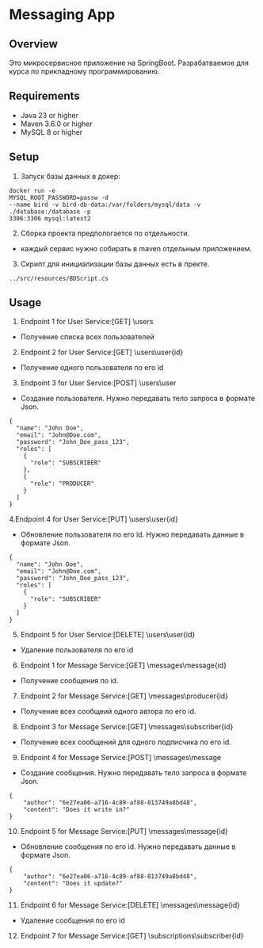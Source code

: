 # Messaging App

## Overview
Это микросервисное приложение на SpringBoot. Разрабатваемое для курса по прикладному программированию.

## Requirements
- Java 23 or higher
- Maven 3.6.0 or higher
- MySQL 8 or higher

## Setup
1. Запуск базы данных в докер:
```
docker run -e
MYSQL_ROOT_PASSWORD=passw -d
--name bird -v bird-db-data:/var/folders/mysql/data -v
./database:/database -p
3306:3306 mysql:latest2
```
2. Сборка проекта предпологается по отдельности.
- каждый сервис нужно собирать в maven отдельным приложением.
3. Скрипт для инициализации базы данных есть в пректе.
```
../src/resources/BDScript.cs
```

## Usage
1. Endpoint 1 for User Service:[GET] \users
 - Получение списка всех пользователей
2. Endpoint 2 for User Service:[GET] \users\user\{id}
 - Получение одного пользователя по его id
3. Endpoint 3 for User Service:[POST] \users\user
 - Создание пользователя. Нужно передавать тело запроса в формате Json.
```
{
  "name": "John Doe",
  "email": "John@Doe.com",
  "password": "John_Doe_pass_123",
  "roles": [
    {
      "role": "SUBSCRIBER"
    },
    {
      "role": "PRODUCER"
    }
  ]
}
```
4.Endpoint 4 for User Service:[PUT] \users\user\{id}
 - Обновление пользователя по его id. Нужно передавать данные в формате Json.
```
{
  "name": "John Doe",
  "email": "John@Doe.com",
  "password": "John_Doe_pass_123",
  "roles": [
    {
      "role": "SUBSCRIBER"
    }
  ]
}
```
5. Endpoint 5 for User Service:[DELETE] \users\user\{id}
 - Удаление пользователя по его id
   
6. Endpoint 1 for Message Service:[GET] \messages\message\{id}
 - Получение сообщения по id.
7. Endpoint 2 for Message Service:[GET] \messages\producer\{id}
 - Получение всех сообщеий одного автора по его id.
8. Endpoint 3 for Message Service:[GET] \messages\subscriber\{id}
 - Получение всех сообщений для одного подписчика по его id.
9. Endpoint 4 for Message Service:[POST] \messages\message
 - Создание сообщения. Нужно передавать тело запроса в формате Json.
```
{
    "author": "6e27ea06-a716-4c89-af88-813749a8bd48",
    "content": "Does it write in?"
}
```
10. Endpoint 5 for Message Service:[PUT] \messages\message\{id}
- Обновление сообщения по его id. Нужно передавать данные в формате Json.
```
{
    "author": "6e27ea06-a716-4c89-af88-813749a8bd48",
    "content": "Does it update?"
}
```
11. Endpoint 6 for Message Service:[DELETE] \messages\message\{id}
 - Удаление сообщения по его id
12. Endpoint 7 for Message Service:[GET] \subscriptions\subscriber\{id}
